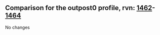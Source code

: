 ## Comparison for the outpost0 profile, rvn: [1462](https://github.com/PRO100KatYT/FortniteProfileRevisions/tree/main/profiles/outpost0/1462%20outpost0.json)-[1464](https://github.com/PRO100KatYT/FortniteProfileRevisions/tree/main/profiles/outpost0/1464%20outpost0.json)

No changes
